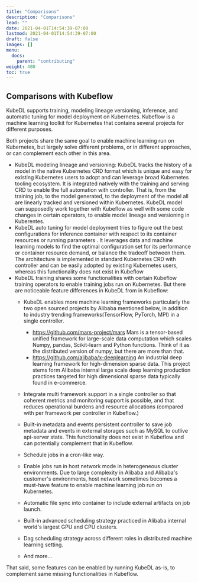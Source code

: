 ```yaml
---
title: "Comparisons"
description: "Comparisons"
lead: ""
date: 2021-04-01T14:54:39-07:00
lastmod: 2021-04-01T14:54:39-07:00
draft: false
images: []
menu:
  docs:
    parent: "contributing"
weight: 400
toc: true
---
```

## Comparisons with Kubeflow

KubeDL supports training, modeling lineage versioning, inference, and automatic tuning for model deployment on Kubernetes.
Kubeflow is a machine learning toolkit for Kubernetes that contains several projects for different purposes.

Both projects share the same goal to enable machine learning run on Kubernetes, but largely solve different problems,
or in different approaches, or can complement each other in this area.

- KubeDL modeling lineage and versioning: KubeDL tracks the history of a model in the native Kubernetes CRD format which
is unique and easy for existing Kubernetes users to adopt and can leverage broad Kubernetes tooling ecosystem.
It is integrated natively with the training and serving CRD to enable the full automation with controller.
That is, from the training job, to the model generated, to the deployment of the model all are linearly tracked and versioned
within Kubernetes. KubeDL model can supposedly work together with Kubeflow as well with some code changes in certain operators,
to enable model lineage and versioning in Kuberentes.
- KubeDL auto tuning for model deployment tries to figure out the best configurations for inference container with respect to
its container resources or running parameters . It leverages data and machine learning models to find the optimal
configuration set for its performance or container resource demand, or balance the tradeoff between them. The
architecture is implemented in standard Kubernetes CRD with controller and can be easily adopted by existing Kubernetes users, whereas this functionality does not exist in Kubeflow
- KubeDL training shares some functionalities with certain Kubeflow training operators to enable training jobs run on Kubernetes.
But there are noticeable feature differences in KubeDL from in Kubeflow:
    - KubeDL enables more machine learning frameworks particularly the two open sourced projects by Alibaba mentioned below,
    in addition to industry trending frameworks(TensorFlow, PyTorch, MPI) in a single controller.

        - https://github.com/mars-project/mars  Mars is a tensor-based unified framework for large-scale data computation
         which scales Numpy, pandas, Scikit-learn and Python functions. Think of it as the distributed version of numpy, but there are more than that.
        - https://github.com/alibaba/x-deeplearning An industrial deep learning framework for high-dimension sparse data.
         This project stems form Alibaba internal large scale deep learning production practices targeted for high dimensional sparse data typically found in e-commerce.
    - Integrate multi framework support in a single controller so that coherent metrics and monitoring support is possible,
      and that reduces operational burdens and resource allocations (compared with per framework per controller in Kubeflow.)
    - Built-in metadata and events persistent controller to save job metadata and events in external storages
      such as MySQL to outlive api-server state. This functionality does not exist in Kubeflow and can potentially complement that in Kubeflow.
    - Schedule jobs in a cron-like way.
    - Enable jobs run in host network mode in heterogeneous cluster environments. Due to large complexity in Alibaba and Alibaba's customer's environments,
     host network sometimes becomes a must-have feature to enable machine learning job run on Kubernetes.
    - Automatic file sync into container to include external artifacts on job launch.
    - Built-in advanced scheduling strategy practiced in Alibaba internal world's largest GPU and CPU clusters.
    - Dag scheduling strategy across different roles in distributed machine learning setting.
    - And more...

That said, some features can be enabled by running KubeDL as-is, to complement same missing functionalities in Kubeflow.
